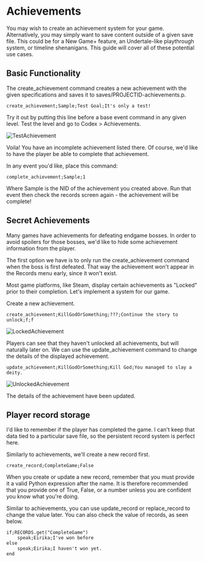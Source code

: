 # Achievements

You may wish to create an achievement system for your game. Alternatively, you may simply want to save content outside of a given save file. This could be for a New Game+ feature, an Undertale-like playthrough system, or timeline shenanigans. This guide will cover all of these potential use cases.

## Basic Functionality

The create_achievement command creates a new achievement with the given specifications and saves it to saves/PROJECTID-achievements.p.

```create_achievement;Sample;Test Goal;It's only a test!```

Try it out by putting this line before a base event command in any given level. Test the level and go to Codex > Achievements.

![TestAchievement](images/TestAchievement.png)

Voila! You have an incomplete achievement listed there. Of course, we'd like to have the player be able to complete that achievement.

In any event you'd like, place this command:

```complete_achievement;Sample;1```

Where Sample is the NID of the achievement you created above. Run that event then check the records screen again - the achievement will be complete!

## Secret Achievements

Many games have achievements for defeating endgame bosses. In order to avoid spoilers for those bosses, we'd like to hide some achievement information from the player.

The first option we have is to only run the create_achievement command when the boss is first defeated. That way the achievement won't appear in the Records menu early, since it won't exist.

Most game platforms, like Steam, display certain achievements as "Locked" prior to their completion. Let's implement a system for our game.

Create a new achievement.

```create_achievement;KillGodOrSomething;???;Continue the story to unlock;f;f```

![LockedAchievement](images/LockedAchievement.png)

Players can see that they haven't unlocked all achievements, but will naturally later on. We can use the update_achievement command to change the details of the displayed achievement.

```update_achievement;KillGodOrSomething;Kill God;You managed to slay a deity.```

![UnlockedAchievement](images/UnlockedAchievement.png)

The details of the achievement have been updated.

## Player record storage

I'd like to remember if the player has completed the game. I can't keep that data tied to a particular save file, so the persistent record system is perfect here.

Similarly to achievements, we'll create a new record first.

```create_record;CompleteGame;False```

When you create or update a new record, remember that you must provide it a valid Python expression after the name. It is therefore recommended that you provide one of True, False, or a number unless you are confident you know what you're doing.

Similar to achievements, you can use update_record or replace_record to change the value later. You can also check the value of records, as seen below.

```
if;RECORDS.get("CompleteGame")
    speak;Eirika;I've won before
else
    speak;Eirika;I haven't won yet.
end
```